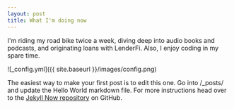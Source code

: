 ```yaml
---
layout: post
title: What I'm doing now
---
```


I'm riding my road bike twice a week, diving deep into audio books and podcasts, and originating loans with LenderFi.  Also, I enjoy coding in my spare time.

![_config.yml]({{ site.baseurl }}/images/config.png)

The easiest way to make your first post is to edit this one. Go into /_posts/ and update the Hello World markdown file. For more instructions head over to the [Jekyll Now repository](https://github.com/barryclark/jekyll-now) on GitHub.
